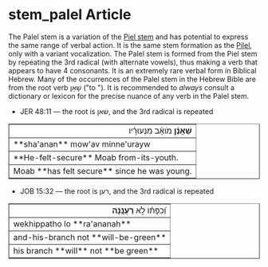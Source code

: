 # stem_palel Article

The Palel stem is a variation of the [Piel stem](https://git.door43.org/Door43/en-uhg/src/master/content/stem_piel/02.md) and has potential to express the same range of verbal action. It is the same stem formation as the [Pilel](https://git.door43.org/Door43/en-uhg/src/master/content/stem_pilel/02.md), only with a variant vocalization. The Palel stem is formed from the Piel stem by repeating the 3rd radical (with alternate vowels), thus making a verb that appears to have 4 consonants.  It is an extremely rare verbal form in Biblical Hebrew. Many of the occurrences of the Palel stem in the Hebrew Bible are from the root verb שָׁאַן ("to "). It is recommended to *always* consult a dictionary or lexicon for the precise nuance of any verb in the Palel stem.

* JER 48:11 –– the root is שאן, and the 3rd radical is repeated
<table border="1" class="docutils">
<colgroup>
<col width="100%" />
</colgroup>
<tbody valign="top">
<tr class="row-odd" align="right"><td><b>שַׁאֲנַ֨ן</b> מֹואָ֜ב מִנְּעוּרָ֗יו</td>
</tr>
<tr class="row-even"><td>**sha'anan** mow'av minne'urayw</td>
</tr>
<tr class="row-odd"><td>**He-felt-secure** Moab from-its-youth.</td>
</tr>
<tr class="row-even"><td>Moab **has felt secure** since he was young.</td>
</tr>
</tbody>
</table>

* JOB 15:32 –– the root is רען, and the 3rd radical is repeated
<table border="1" class="docutils">
<colgroup>
<col width="100%" />
</colgroup>
<tbody valign="top">
<tr class="row-odd" align="right"><td>וְ֝כִפָּת֗וֹ לֹ֣א <b>רַעֲנָֽנָה</b></td>
</tr>
<tr class="row-even"><td>wekhippatho lo **ra'ananah**</td>
</tr>
<tr class="row-odd"><td>and-his-branch not **will-be-green**</td>
</tr>
<tr class="row-even"><td>his branch **will** not **be green**</td>
</tr>
</tbody>
</table>